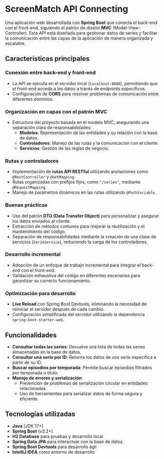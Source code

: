 # ScreenMatch API Connecting

Una aplicación web desarrollada con **Spring Boot** que conecta el back-end con el front-end, siguiendo el patrón de diseño **MVC** (Model-View-Controller). Esta API está diseñada para gestionar datos de series y facilitar la comunicación entre las capas de la aplicación de manera organizada y escalable.

## Características principales

### Conexión entre back-end y front-end
- La API se ejecuta en el servidor local (`localhost:8080`), permitiendo que el front-end acceda a los datos a través de endpoints específicos.
- Configuración de **CORS** para resolver problemas de comunicación entre diferentes dominios.

### Organización en capas con el patrón MVC
- Estructura del proyecto basada en el modelo MVC, asegurando una separación clara de responsabilidades:
    - **Modelos**: Representación de las entidades y su relación con la base de datos.
    - **Controladores**: Manejo de las rutas y la comunicación con el cliente.
    - **Servicios**: Gestión de las reglas de negocio.

### Rutas y controladores
- Implementación de **rutas API RESTful** utilizando anotaciones como `@RestController` y `@GetMapping`.
- Rutas organizadas con prefijos fijos, como `"/series"`, mediante `@RequestMapping`.
- Manejo de parámetros dinámicos en las rutas utilizando `@PathVariable`.

### Buenas prácticas
- Uso del patrón **DTO (Data Transfer Object)** para personalizar y asegurar los datos enviados al cliente.
- Extracción de métodos comunes para mejorar la reutilización y el mantenimiento del código.
- Separación de responsabilidades mediante la creación de una clase de servicios (`SerieService`), reduciendo la carga de los controladores.

### Desarrollo incremental
- Adopción de un enfoque de trabajo incremental para integrar el back-end con el front-end.
- Validación exhaustiva del código en diferentes escenarios para garantizar su correcto funcionamiento.

### Optimización para desarrollo
- **Live Reload** con Spring Boot Devtools, eliminando la necesidad de reiniciar el servidor después de cada cambio.
- Configuración simplificada del servidor utilizando la dependencia `spring-boot-starter-web`.

## Funcionalidades

- **Consultar todas las series**: Devuelve una lista de todas las series almacenadas en la base de datos.
- **Consultar una serie por ID**: Retorna los datos de una serie específica a partir de su ID.
- **Buscar episodios por temporada**: Permite buscar episodios filtrados por temporada o título.
- **Manejo de errores y serialización**:
    - Prevención de problemas de serialización circular en entidades relacionadas.
    - Uso de herramientas para serializar datos de forma segura y eficiente.

## Tecnologías utilizadas

- **Java** (JDK 17+)
- **Spring Boot** (v3.2+)
- **H2 Database** para pruebas y desarrollo local
- **Spring Data JPA** para interactuar con la base de datos
- **Spring Boot Devtools** para desarrollo ágil
- **IntelliJ IDEA** como entorno de desarrollo


